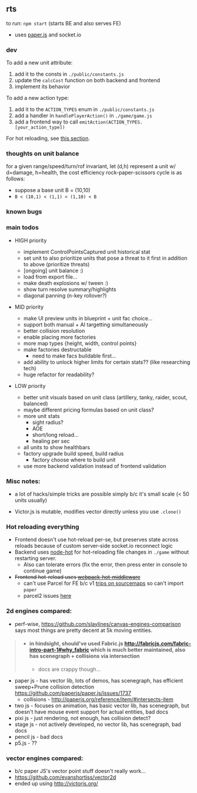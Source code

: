 ## rts

to run: `npm start` (starts BE and also serves FE)

- uses [paper.js](http://paperjs.org/about/) and socket.io

### dev

To add a new unit attribute:

1.  add it to the consts in `./public/constants.js`
2.  update the `calcCost` function on both backend and frontend
3.  implement its behavior

To add a new action type:

1.  add it to the `ACTION_TYPES` enum in `./public/constants.js`
2.  add a handler in `handlePlayerAction()` in `./game/game.js`
3.  add a frontend way to call `emitAction(ACTION_TYPES.[your_action_type])`

For hot reloading, see [this section](./README.md#Hot-reloading-everything).

### thoughts on unit balance

for a given range/speed/turn/rof invariant, let (d,h) represent a unit w/ d=damage, h=health, the cost efficiency rock-paper-scissors cycle is as follows:

- suppose a base unit B = (10,10)
- `B < (10,1) < (1,1) < (1,10) < B`

### known bugs

### main todos

- HIGH priority

  - implement ControlPointsCaptured unit historical stat
  - set unit to also prioritize units that pose a threat to it first in addition to above (prioritize threats)
  - [ongoing] unit balance :)
  - load from export file...
  - make death explosions w/ tween :)
  - show turn resolve summary/highlights
  - diagonal panning (n-key rollover?)

- MID priority

  - make UI preview units in blueprint + unit fac choice...
  - support both manual + AI targetting simultaneously
  - better collision resolution
  - enable placing more factories
  - more map types {height, width, control points}
  - make factories destructable
    - need to make facs buildable first...
  - add ability to unlock higher limits for certain stats?? (like researching tech)
  - huge refactor for readability?

- LOW priority
  - better unit visuals based on unit class (artillery, tanky, raider, scout, balanced)
  - maybe different pricing formulas based on unit class?
  - more unit stats
    - sight radius?
    - AOE
    - short/long reload...
    - healing per sec
  - all units to show healthbars
  - factory upgrade build speed, build radius
    - factory choose where to build unit
  - use more backend validation instead of frontend validation

### Misc notes:

- a lot of hacks/simple tricks are possible simply b/c it's small scale (< 50 units usually)

- Victor.js is mutable, modifies vector directly unless you use `.clone()`

### Hot reloading everything

- Frontend doesn't use hot-reload per-se, but preserves state across reloads because of custom server-side socket.io reconnect logic
- Backend uses [node-hot](https://github.com/mihe/node-hot) for hot-reloading file changes in `./game` without restarting server.
  - Also can tolerate errors (fix the error, then press enter in console to continue game)
- ~~Frontend hot-reload uses [webpack-hot-middleware](https://github.com/webpack-contrib/webpack-hot-middleware/tree/master/example)~~
  - can't use Parcel for FE b/c v1 [trips on sourcemaps](https://github.com/parcel-bundler/parcel/pull/2427) so can't import `paper`
  - parcel2 issues [here](https://github.com/parcel-bundler/parcel/issues/3377)

### 2d engines compared:

- perf-wise, https://github.com/slaylines/canvas-engines-comparison says most things are pretty decent at 5k moving entities.

> - #### in hindsight, should've used Fabric.js http://fabricjs.com/fabric-intro-part-1#why_fabric which is much better maintained, also has scenegraph + collisions via intersection
>   - docs are crappy though...

- paper js - has vector lib, lots of demos, has scenegraph, has efficient sweep+Prune collision detection https://github.com/paperjs/paper.js/issues/1737
  - collisions - http://paperjs.org/reference/item/#intersects-item
- two js - focuses on animation, has basic vector lib, has scenegraph, but doesn't have mouse event support for actual entities, bad docs
- pixi js - just rendering, not enough, has collision detect?
- stage js - not actively developed, no vector lib, has scenegraph, bad docs
- pencil js - bad docs
- p5.js - ??


### vector engines compared:

- b/c paper JS's vector point stuff doesn't really work...
- https://github.com/evanshortiss/vector2d
- ended up using http://victorjs.org/
